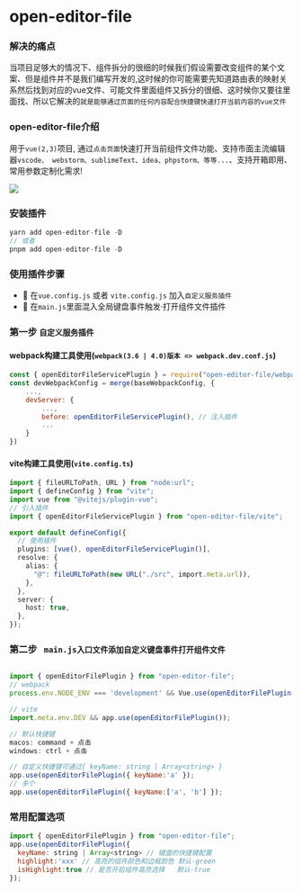 # open-editor-file

### 解决的痛点
当项目足够大的情况下、组件拆分的很细的时候我们假设需要改变组件的某个文案、但是组件并不是我们编写开发的,这时候的你可能需要先知道路由表的映射关系然后找到对应的vue文件、可能文件里面组件又拆分的很细、这时候你又要往里面找、所以它解决的`就是能够通过页面的任何内容配合快捷键快速打开当前内容的vue文件`

### open-editor-file介绍
用于`vue(2,3)`项目, 通过`点击页面`快速打开当前组件文件功能、支持市面主流编辑器`vscode、 webstorm、sublimeText、idea、phpstorm、等等...`、支持开箱即用、常用参数定制化需求!

![](https://blogs-macos.oss-cn-shenzhen.aliyuncs.com/ui/7711661422245_.pic.jpg)

### 安装插件
```js
yarn add open-editor-file -D
// 或者
pnpm add open-editor-file -D
```

### 使用插件步骤
- 🎃 在`vue.config.js` 或者 `vite.config.js` 加入`自定义服务插件`
- 🎃 在`main.js`里面混入全局键盘事件触发·打开组件文件插件



### 第一步 ```自定义服务插件```
#### webpack构建工具使用(`webpack(3.6 | 4.0)版本 => webpack.dev.conf.js`)
```js
const { openEditorFileServicePlugin } = require("open-editor-file/webpack");
const devWebpackConfig = merge(baseWebpackConfig, {
    ...,
    devServer: {
        ...,
        before: openEditorFileServicePlugin(), // 注入插件
        ...
    }
})
```
<!-- > `webpack(5.0)版本 => webpack.dev.conf.js` -->



#### vite构建工具使用(`vite.config.ts`)
```ts
import { fileURLToPath, URL } from "node:url";
import { defineConfig } from "vite";
import vue from "@vitejs/plugin-vue";
// 引入插件
import { openEditorFileServicePlugin } from "open-editor-file/vite";

export default defineConfig({
  // 使用插件
  plugins: [vue(), openEditorFileServicePlugin()],
  resolve: {
    alias: {
      "@": fileURLToPath(new URL("./src", import.meta.url)),
    },
  },
  server: {
    host: true,
  },
});

```


### 第二步 ``` main.js入口文件添加自定义键盘事件打开组件文件```

```js

import { openEditorFilePlugin } from "open-editor-file";
// webpack
process.env.NODE_ENV === 'development' && Vue.use(openEditorFilePlugin());

// vite
import.meta.env.DEV && app.use(openEditorFilePlugin());

// 默认快捷键
macos: command + 点击
windows: ctrl + 点击

// 自定义快捷键可通过{ keyName: string | Array<string> }
app.use(openEditorFilePlugin({ keyName:'a' });
// 多个
app.use(openEditorFilePlugin({ keyName:['a', 'b'] });
```

### 常用配置选项
```js
import { openEditorFilePlugin } from "open-editor-file";
app.use(openEditorFilePlugin({
  keyName: string | Array<string> // 键盘的快捷键配置
  highlight:'xxx' // 高亮的组件颜色和边框颜色 默认-green
  isHighlight:true // 是否开启组件高亮选择   默认-true
});
```
